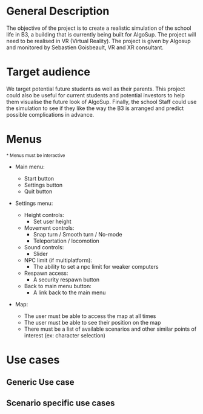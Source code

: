 # General Description

The objective of the project is to create a realistic simulation of the school life in B3, a building that is currently being built for AlgoSup. The project will need to be realised in VR (Virtual Reality). 
The project is given by Algosup and monitored by Sebastien Goisbeault, VR and XR consultant.

# Target audience
We target potential future students as well as their parents. 
This project could also be useful for current students and potential investors to help them visualise the future look of AlgoSup.
Finally, the school Staff could use the simulation to see if they like the way the B3 is arranged and predict possible complications in advance.

# Menus
<sup>* Menus must be interactive <sup>

- Main menu:
	- Start button
	- Settings button
	- Quit button


- Settings menu:
	- Height controls:
		- Set user height
	- Movement controls:
		- Snap turn / Smooth turn / No-mode
		- Teleportation / locomotion
	- Sound controls:
		- Slider
	- NPC limit (if multiplatform):
		- The ability to set a npc limit for weaker computers
	- Respawn access:
		- A security respawn button
	- Back to main menu button:
		- A link back to the main menu


- Map:
	- The user must be able to access the map at all times
	- The user must be able to see their position on the map
	- There must be a list of available scenarios and other similar points of interest (ex: character selection)

# Use cases

## Generic Use case

## Scenario specific use cases